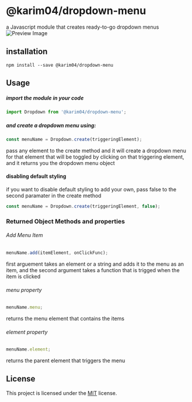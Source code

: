 # @karim04/dropdown-menu
a Javascript module that creates ready-to-go dropdown menus <br>
![Preview Image](https://live.staticflickr.com/65535/52185159485_5647a5ec60_o.png)

## installation
```
npm install --save @karim04/dropdown-menu
```
## Usage
##### import the module in your code
```javascript
import Dropdown from '@karim04/dropdown-menu';
```
##### and create a dropdown menu using:
```javascript
const menuName = Dropdown.create(triggeringElement);
```
pass any element to the create method and it will create a dropdown menu for that element that will be toggled by clicking on that triggering element, and it returns you the dropdown menu object
#### disabling default styling
if you want to disable default styling to add your own, pass false to the second paramater in the create method
```javascript
const menuName = Dropdown.create(triggeringElement, false);
```
### Returned Object Methods and properties
###### Add Menu Item
```javascript
menuName.add(itemElement, onClickFunc);
```
first arguement takes an element or a string and adds it to the menu as an item, and the second argument takes a function that is trigged when the item is clicked
###### menu property
```javascript
menuName.menu;
```
returns the menu element that contains the items
###### element property
```javascript
menuName.element;
```
returns the parent element that triggers the menu
## License
This project is licensed under the <a href="LICENSE.txt">MIT</a> license.
